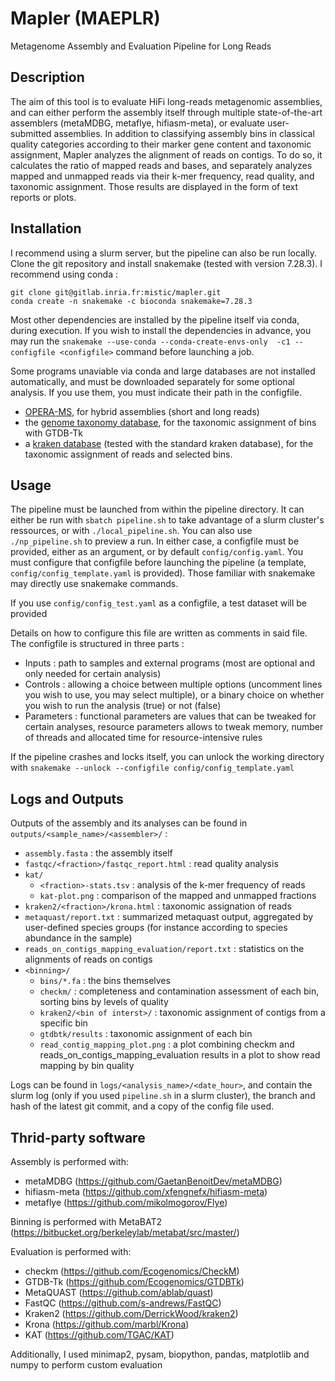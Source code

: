 # Mapler (MAEPLR)
Metagenome Assembly and Evaluation Pipeline for Long Reads


## Description
The aim of this tool is to evaluate HiFi long-reads metagenomic assemblies, and can either perform the assembly itself through multiple state-of-the-art assemblers (metaMDBG, metaflye, hifiasm-meta), or evaluate user-submitted assemblies. In addition to classifying assembly bins in classical quality categories according to their marker gene content and taxonomic assignment, Mapler analyzes the alignment of reads on contigs. To do so, it calculates the ratio of mapped reads and bases, and separately analyzes mapped and unmapped reads via their k-mer frequency, read quality, and taxonomic assignment. Those results are displayed in the form of text reports or plots.


## Installation
I recommend using a slurm server, but the pipeline can also be run locally.
Clone the git repository and install snakemake (tested with version 7.28.3). I recommend using conda :
```
git clone git@gitlab.inria.fr:mistic/mapler.git
conda create -n snakemake -c bioconda snakemake=7.28.3
```

Most other dependencies are installed by the pipeline itself via conda, during execution. If you wish to install the dependencies in advance, you may run the `snakemake --use-conda --conda-create-envs-only  -c1 --configfile <configfile>` command before launching a job.

Some programs unaviable via conda and large databases are not installed automatically, and must be downloaded separately for some optional analysis. If you use them, you must indicate their path in the configfile.
- [OPERA-MS](https://github.com/CSB5/OPERA-MS),  for hybrid assemblies (short and long reads)
- the [genome taxonomy database](https://gtdb.ecogenomic.org/), for the taxonomic assignment of bins with GTDB-Tk
- a [kraken database](https://benlangmead.github.io/aws-indexes/k2) (tested with the standard kraken database), for the taxonomic assignment of reads and selected bins.


## Usage
The pipeline must be launched from within the pipeline directory. It can either be run with `sbatch pipeline.sh` to take advantage of a slurm cluster's ressources, or with `./local_pipeline.sh`. You can also use `./np_pipeline.sh` to preview a run. In either case, a configfile must be provided, either as an argument, or by default `config/config.yaml`. You must configure that configfile before launching the pipeline (a template, `config/config_template.yaml` is provided). Those familiar with snakemake may directly use snakemake commands.

If you use `config/config_test.yaml` as a configfile, a test dataset will be provided

Details on how to configure this file are written as comments in said file. The configfile is structured in three parts :
- Inputs : path to samples and external programs (most are optional and only needed for certain analysis)
- Controls : allowing a choice between multiple options (uncomment lines you wish to use, you may select multiple), or a binary choice on whether you wish to run the analysis (true) or not (false)
- Parameters : functional parameters are values that can be tweaked for certain analyses, resource parameters allows to tweak memory, number of threads and allocated time for resource-intensive rules
  
If the pipeline crashes and locks itself, you can unlock the working directory with `snakemake --unlock --configfile config/config_template.yaml`


## Logs and Outputs
Outputs of the assembly and its analyses can be found in `outputs/<sample_name>/<assembler>/` :
- `assembly.fasta` : the assembly itself
- `fastqc/<fraction>/fastqc_report.html` : read quality analysis
- `kat/`
   - `<fraction>-stats.tsv` : analysis of the k-mer frequency of reads
   - `kat-plot.png` : comparison of the mapped and unmapped fractions
- `kraken2/<fraction>/krona.html` : taxonomic assignation of reads
- `metaquast/report.txt` : summarized metaquast output, aggregated by user-defined species groups (for instance according to species abundance in the sample)
- `reads_on_contigs_mapping_evaluation/report.txt` : statistics on the alignments of reads on contigs
- `<binning>/`
   - `bins/*.fa` : the bins themselves
   - `checkm/` : completeness and contamination assessment of each bin, sorting bins by levels of quality
   - `kraken2/<bin of interst>/` : taxonomic assignment of contigs from a specific bin
   - `gtdbtk/results` : taxonomic assignment of each bin
   - `read_contig_mapping_plot.png` : a plot combining checkm and reads_on_contigs_mapping_evaluation results in a plot to show read mapping by bin quality


Logs can be found in `logs/<analysis_name>/<date_hour>`, and contain the slurm log (only if you used `pipeline.sh` in a slurm cluster), the branch and hash of the latest git commit, and a copy of the config file used.
   
## Thrid-party software
Assembly is performed with:
- metaMDBG (https://github.com/GaetanBenoitDev/metaMDBG)
- hifiasm-meta (https://github.com/xfengnefx/hifiasm-meta)
- metaflye (https://github.com/mikolmogorov/Flye)

Binning is performed with MetaBAT2 (https://bitbucket.org/berkeleylab/metabat/src/master/)

Evaluation is performed with:
- checkm (https://github.com/Ecogenomics/CheckM)
- GTDB-Tk (https://github.com/Ecogenomics/GTDBTk)
- MetaQUAST (https://github.com/ablab/quast)
- FastQC (https://github.com/s-andrews/FastQC)
- Kraken2 (https://github.com/DerrickWood/kraken2)
- Krona (https://github.com/marbl/Krona)
- KAT (https://github.com/TGAC/KAT)

Additionally, I used minimap2, pysam, biopython, pandas, matplotlib and numpy to perform custom evaluation



